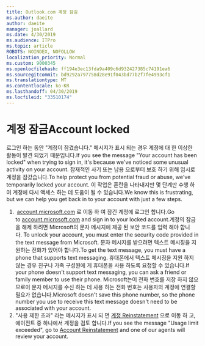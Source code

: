 ```yaml
---
title: Outlook.com 계정 잠김
ms.author: daeite
author: daeite
manager: joallard
ms.date: 4/30/2019
ms.audience: ITPro
ms.topic: article
ROBOTS: NOINDEX, NOFOLLOW
localization_priority: Normal
ms.custom: 9000345
ms.openlocfilehash: ff194e3ec13fda9a409c6d932427385c74191ea6
ms.sourcegitcommit: bd9292a797758d28e91f043bd77b2f7fe4993cf1
ms.translationtype: MT
ms.contentlocale: ko-KR
ms.lasthandoff: 04/30/2019
ms.locfileid: "33510174"
---
```

# <a name="account-locked"></a><span data-ttu-id="e1d23-102">계정 잠금</span><span class="sxs-lookup"><span data-stu-id="e1d23-102">Account locked</span></span>

<span data-ttu-id="e1d23-103">로그인 하는 동안 "계정이 잠겼습니다." 메시지가 표시 되는 경우 계정에 대 한 이상한 활동이 발견 되었기 때문입니다.</span><span class="sxs-lookup"><span data-stu-id="e1d23-103">If you see the message "Your account has been locked" when trying to sign in, it's because we've noticed some unusual activity on your account.</span></span> <span data-ttu-id="e1d23-104">잠재적인 사기 또는 남용 으로부터 보호 하기 위해 임시로 계정을 잠갔습니다.</span><span class="sxs-lookup"><span data-stu-id="e1d23-104">To help protect you from potential fraud or abuse, we've temporarily locked your account.</span></span> <span data-ttu-id="e1d23-105">이 작업은 혼란을 나타내지만 몇 단계만 수행 하 여 계정에 다시 액세스 하는 데 도움이 될 수 있습니다.</span><span class="sxs-lookup"><span data-stu-id="e1d23-105">We know this is frustrating, but we can help you get back in to your account with just a few steps.</span></span>

1. <span data-ttu-id="e1d23-106"> [account.microsoft.com](https://go.microsoft.com/fwlink/?linkid=2090484) 로 이동 하 여 잠긴 계정에 로그인 합니다.</span><span class="sxs-lookup"><span data-stu-id="e1d23-106">Go to [account.microsoft.com](https://go.microsoft.com/fwlink/?linkid=2090484) and sign in to your locked account.</span></span><span data-ttu-id="e1d23-107">계정의 잠금을 해제 하려면 Microsoft의 문자 메시지에 제공 된 보안 코드를 입력 해야 합니다.</span><span class="sxs-lookup"><span data-stu-id="e1d23-107"> To unlock your account, you must enter the security code provided in the text message from Microsoft.</span></span> <span data-ttu-id="e1d23-108">문자 메시지를 받으려면 텍스트 메시징을 지 원하는 전화가 있어야 합니다.</span><span class="sxs-lookup"><span data-stu-id="e1d23-108">To get the text message, you must have a phone that supports text messaging.</span></span> <span data-ttu-id="e1d23-109">휴대폰에서 텍스트 메시징을 지원 하지 않는 경우 친구나 가족 구성원에 게 휴대폰을 사용 하도록 요청할 수 있습니다.</span><span class="sxs-lookup"><span data-stu-id="e1d23-109">If your phone doesn't support text messaging, you can ask a friend or family member to use their phone.</span></span> <span data-ttu-id="e1d23-110">Microsoft는이 전화 번호를 저장 하지 않으므로이 문자 메시지를 수신 하는 데 사용 하는 전화 번호는 사용자의 계정에 연결할 필요가 없습니다.</span><span class="sxs-lookup"><span data-stu-id="e1d23-110">Microsoft doesn't save this phone number, so the phone number you use to receive this text message doesn't need to be associated with your account.</span></span>
2. <span data-ttu-id="e1d23-111">"사용 제한 초과" 라는 메시지가 표시 되 면 [계정 Reinstatement](https://go.microsoft.com/fwlink/?linkid=2090483) 으로 이동 하 고, 에이전트 중 하나에서 계정을 검토 합니다.</span><span class="sxs-lookup"><span data-stu-id="e1d23-111">If you see the message "Usage limit exceeded", go to [Account Reinstatement](https://go.microsoft.com/fwlink/?linkid=2090483) and one of our agents will review your account.</span></span>